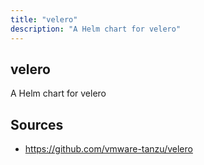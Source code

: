 ```yaml
---
title: "velero"
description: "A Helm chart for velero"
---
```


## velero

A Helm chart for velero

## Sources

- https://github.com/vmware-tanzu/velero
